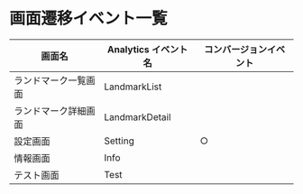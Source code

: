 # 画面遷移イベント一覧

| 画面名 | Analytics イベント名 | コンバージョンイベント |
| -- | -- | -- |
| ランドマーク一覧画面 | LandmarkList |  |
| ランドマーク詳細画面 | LandmarkDetail |  |
| 設定画面 | Setting | ○ |
| 情報画面 | Info |  |
| テスト画面 | Test |  |

